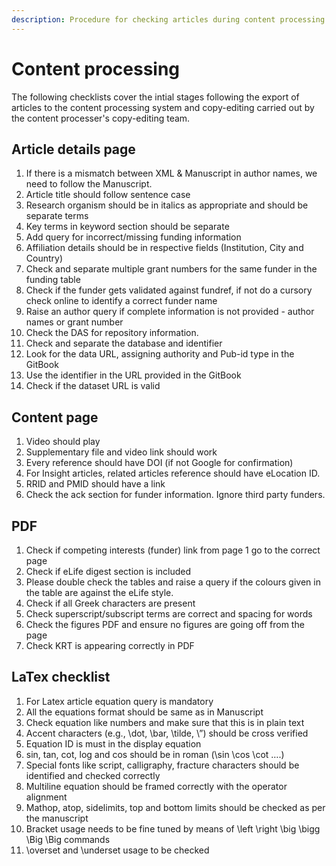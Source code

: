 ```yaml
---
description: Procedure for checking articles during content processing
---
```


# Content processing

The following checklists cover the intial stages following the export of articles to the content processing system and copy-editing carried out by the content processer's copy-editing team.

## Article details page

1. If there is a mismatch between XML & Manuscript in author names,  we need to follow the Manuscript.
2. Article title should follow sentence case
3. Research organism should be in italics as appropriate and should be separate terms
4. Key terms in keyword section should be separate
5. Add query for incorrect/missing funding information
6. Affiliation details should be in respective fields \(Institution, City and Country\)
7. Check and separate multiple grant numbers for the same funder in the funding table
8. Check if the funder gets validated against fundref, if not do a cursory check online to identify a correct funder name
9. Raise an author query if complete information is not provided - author names or grant number
10. Check the DAS for repository information.
11. Check and separate the database and identifier
12. Look for the data URL, assigning authority and Pub-id type in the GitBook
13. Use the identifier in the URL provided in the GitBook
14. Check if the dataset URL is valid

## Content page 

1. Video should play
2. Supplementary file and video link should work
3. Every reference should have DOI \(if not Google for confirmation\)
4. For Insight articles, related articles reference should have eLocation ID.
5. RRID and PMID should have a link
6. Check the ack section for funder information. Ignore third party funders.

## PDF 

1. Check if competing interests \(funder\) link from page 1 go to the correct page
2. Check if eLife digest section is included
3. Please double check the tables and raise a query if the colours given in the table are against the eLife style. 
4. Check if all Greek characters are present
5. Check superscript/subscript terms are correct and spacing for words
6. Check the figures PDF and ensure no figures are going off from the page
7. Check KRT is appearing correctly in PDF

## LaTex checklist 

1. For Latex article equation query is mandatory
2. All the equations format should be same as in Manuscript
3. Check equation like numbers and make sure that this is in plain text
4. Accent characters \(e.g., \dot, \bar, \tilde, \”\) should be cross verified
5. Equation ID is must in the display equation
6. sin, tan, cot, log and cos should be in roman \(\sin \cos \cot ….\)
7. Special fonts like script, calligraphy, fracture characters should be identified and checked correctly
8. Multiline equation should be framed correctly with the operator alignment
9. Mathop, atop, sidelimits, top and bottom limits should be checked as per the manuscript
10. Bracket usage needs to be fine tuned by means of \left \right \big \bigg \Big \Big commands
11. \overset and \underset usage to be checked

